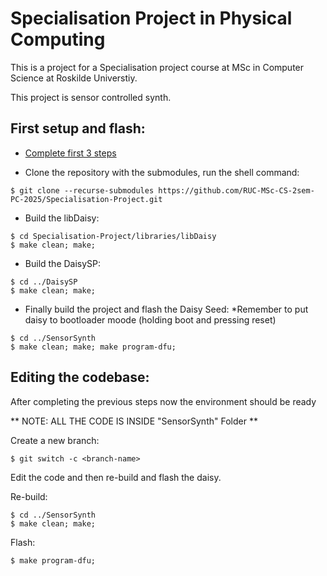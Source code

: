 # Specialisation Project in Physical Computing

This is a project for a Specialisation project course at MSc in Computer Science at Roskilde Universtiy.

This project is sensor controlled synth.

## First setup and flash:

- [Complete first 3 steps](https://daisy.audio/tutorials/cpp-dev-env/)

- Clone the repository with the submodules, run the shell command:

```
$ git clone --recurse-submodules https://github.com/RUC-MSc-CS-2sem-PC-2025/Specialisation-Project.git
```

- Build the libDaisy:

```
$ cd Specialisation-Project/libraries/libDaisy
$ make clean; make;
```

- Build the DaisySP:

```
$ cd ../DaisySP
$ make clean; make;
```

- Finally build the project and flash the Daisy Seed:
*Remember to put daisy to bootloader moode (holding boot and pressing reset)

```
$ cd ../SensorSynth
$ make clean; make; make program-dfu;
```

## Editing the codebase:
After completing the previous steps now the environment should be ready

** NOTE: ALL THE CODE IS INSIDE "SensorSynth" Folder **

Create a new branch:

```
$ git switch -c <branch-name>
```

Edit the code and then re-build and flash the daisy.

Re-build:
```
$ cd ../SensorSynth
$ make clean; make;
```

Flash:
```
$ make program-dfu;
```

